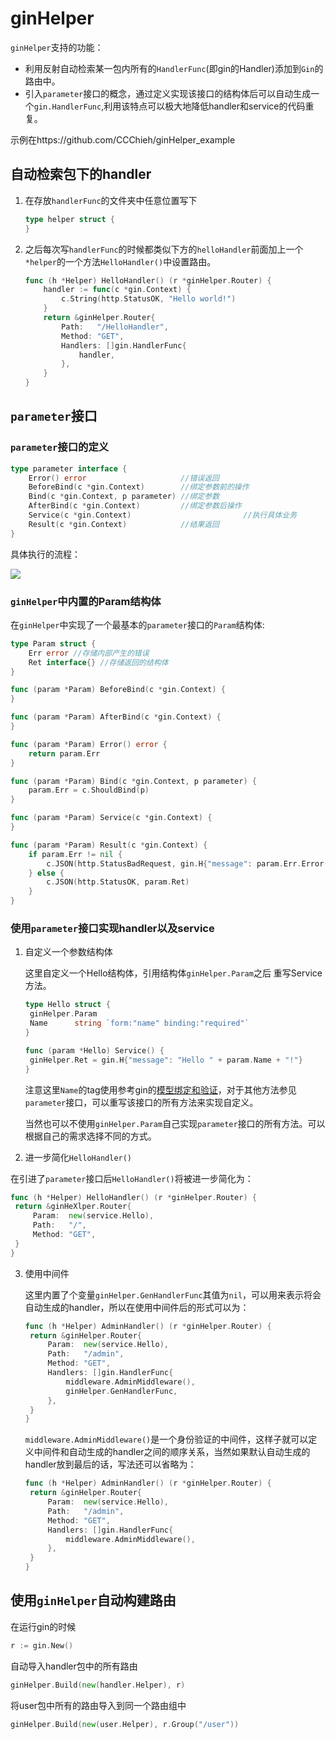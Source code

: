 # ginHelper

`ginHelper`支持的功能：

* 利用反射自动检索某一包内所有的`HandlerFunc`(即gin的Handler)添加到`Gin`的路由中。
* 引入`parameter`接口的概念，通过定义实现该接口的结构体后可以自动生成一个`gin.HandlerFunc`,利用该特点可以极大地降低handler和service的代码重复。

示例在https://github.com/CCChieh/ginHelper_example

## 自动检索包下的handler

1. 在存放`handlerFunc`的文件夹中任意位置写下
    ```go
    type helper struct {
    }
    ```
2. 之后每次写`handlerFunc`的时候都类似下方的`helloHandler`前面加上一个
    `*helper`的一个方法`HelloHandler()`中设置路由。

    ```go
    func (h *Helper) HelloHandler() (r *ginHelper.Router) {
        handler := func(c *gin.Context) {
            c.String(http.StatusOK, "Hello world!")
        }
        return &ginHelper.Router{
            Path:   "/HelloHandler",
            Method: "GET",
            Handlers: []gin.HandlerFunc{
                handler,
            },
        }
    }

    ```
## `parameter`接口

### `parameter`接口的定义

```go
type parameter interface {
	Error() error                     //错误返回
	BeforeBind(c *gin.Context)        //绑定参数前的操作
	Bind(c *gin.Context, p parameter) //绑定参数
	AfterBind(c *gin.Context)         //绑定参数后操作
	Service(c *gin.Context)                         //执行具体业务
	Result(c *gin.Context)            //结果返回
}
```

具体执行的流程：

![](https://raw.githubusercontent.com/CCChieh/image/master/%E6%B5%81%E7%A8%8B%E5%9B%BE.png)

### `ginHelper`中内置的Param结构体

在`ginHelper`中实现了一个最基本的`parameter`接口的`Param`结构体:

```go
type Param struct {
	Err error //存储内部产生的错误
	Ret interface{} //存储返回的结构体
}

func (param *Param) BeforeBind(c *gin.Context) {
}

func (param *Param) AfterBind(c *gin.Context) {
}

func (param *Param) Error() error {
	return param.Err
}

func (param *Param) Bind(c *gin.Context, p parameter) {
	param.Err = c.ShouldBind(p)
}

func (param *Param) Service(c *gin.Context) {
}

func (param *Param) Result(c *gin.Context) {
	if param.Err != nil {
		c.JSON(http.StatusBadRequest, gin.H{"message": param.Err.Error()})
	} else {
		c.JSON(http.StatusOK, param.Ret)
	}
}
```

### 使用`parameter`接口实现handler以及service

1. 自定义一个参数结构体

   这里自定义一个Hello结构体，引用结构体`ginHelper.Param`之后 重写Service方法。

   ```go
   type Hello struct {
   	ginHelper.Param
   	Name      string `form:"name" binding:"required"`
   }
   
   func (param *Hello) Service() {
   	ginHelper.Ret = gin.H{"message": "Hello " + param.Name + "!"}
   }
   ```

   注意这里`Name`的tag使用参考gin的[模型绑定和验证](https://gin-gonic.com/zh-cn/docs/examples/binding-and-validation/)，对于其他方法参见`parameter`接口，可以重写该接口的所有方法来实现自定义。

   当然也可以不使用`ginHelper.Param`自己实现`parameter`接口的所有方法。可以根据自己的需求选择不同的方式。

2.  进一步简化`HelloHandler()`
   
   在引进了`parameter`接口后`HelloHandler()`将被进一步简化为：
   
   ```go
   func (h *Helper) HelloHandler() (r *ginHelper.Router) {
   	return &ginHeXlper.Router{
   		Param:  new(service.Hello),
   		Path:   "/",
   		Method: "GET",
   	}
   }
   ```
   
3. 使用中间件

   这里内置了个变量`ginHelper.GenHandlerFunc`其值为`nil`，可以用来表示将会自动生成的handler，所以在使用中间件后的形式可以为：

   ```go
   func (h *Helper) AdminHandler() (r *ginHelper.Router) {
   	return &ginHelper.Router{
   		Param:  new(service.Hello),
   		Path:   "/admin",
   		Method: "GET",
   		Handlers: []gin.HandlerFunc{
   			middleware.AdminMiddleware(),
   			ginHelper.GenHandlerFunc,
   		},
   	}
   }
   ```

   `middleware.AdminMiddleware()`是一个身份验证的中间件，这样子就可以定义中间件和自动生成的handler之间的顺序关系，当然如果默认自动生成的handler放到最后的话，写法还可以省略为：

   ```go
   func (h *Helper) AdminHandler() (r *ginHelper.Router) {
   	return &ginHelper.Router{
   		Param:  new(service.Hello),
   		Path:   "/admin",
   		Method: "GET",
   		Handlers: []gin.HandlerFunc{
   			middleware.AdminMiddleware(),
   		},
   	}
   }
   ```

   


## 使用`ginHelper`自动构建路由

在运行gin的时候

```go
r := gin.New()
```
自动导入handler包中的所有路由
```go
ginHelper.Build(new(handler.Helper), r)
```
将user包中所有的路由导入到同一个路由组中
```go
ginHelper.Build(new(user.Helper), r.Group("/user"))
```